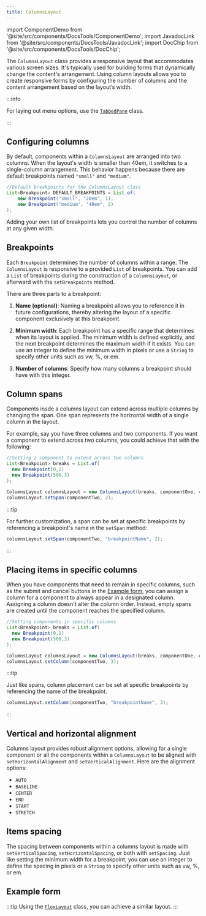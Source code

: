 ```yaml
---
title: ColumnsLayout
---
```


import ComponentDemo from '@site/src/components/DocsTools/ComponentDemo';
import JavadocLink from '@site/src/components/DocsTools/JavadocLink';
import DocChip from '@site/src/components/DocsTools/DocChip';

<DocChip tooltipText="This component will render with a shadow DOM, an API built into the browser that facilitates encapsulation." label="Shadow" component="a" href="../glossary#shadow-dom" target="_blank" clickable={true} iconName="shadow" />

<DocChip tooltipText="The name of the web component that will render in the DOM." label="dwc-columns-layout" clickable={false} iconName='code'/>

<JavadocLink type="foundation" location="com/webforj/component/layout/columnslayout" top='true'/>

The `ColumnsLayout` class provides a responsive layout that accommodates various screen sizes. It's typically used for building forms that dynamically change the content's arrangement. Using column layouts allows you to create responsive forms by configuring the number of columns and the content arrangement based on the layout’s width.

<ComponentDemo 
path='https://demo.webforj.com/webapp/controlsamples?class=componentdemos.columnslayoutdemos.ColumnsLayoutDemo' 
javaE='https://raw.githubusercontent.com/webforj/ControlSamples/main/src/main/java/componentdemos/columnslayoutdemos/ColumnsLayoutDemo.java'
height="450px"
/>

:::info

For laying out menu options, use the [`TabbedPane`](../components/TabbedPane) class.

:::

## Configuring columns

By default, components within a `ColumnsLayout` are arranged into two columns. When the layout's width is smaller than 40em, it switches to a single-column arrangement. This behavior happens because there are default breakpoints named `"small"` and  `"medium"`.

```java
//Default breakpoints for the ColumnsLayout class 
List<Breakpoint> DEFAULT_BREAKPOINTS = List.of(
    new Breakpoint("small", "20em", 1),
    new Breakpoint("medium", "40em", 2)
);
```

Adding your own list of breakpoints lets you control the number of columns at any given width.

<ComponentDemo 
path='https://demo.webforj.com/webapp/controlsamples?class=componentdemos.columnslayoutdemos.ColumnsLayoutChangingColumns' 
javaE='https://raw.githubusercontent.com/webforj/ControlSamples/main/src/main/java/componentdemos/columnslayoutdemos/ColumnsLayoutChangingColumns.java'
height="150px"
/>

## Breakpoints

Each `Breakpoint` determines the number of columns within a range. The `ColumnsLayout` is responsive to a provided `List` of breakpoints. You can add a `List` of breakpoints during the construction of a `ColumnsLayout`, or afterward with the `setBreakpoints` method.

There are three parts to a breakpoint:

1. **Name (optional)**:
Naming a breakpoint allows you to reference it in future configurations, thereby altering the layout of a specific component exclusively at this breakpoint.

2. **Minimum width**:
Each breakpoint has a specific range that determines when its layout is applied. The minimum width is defined explicitly, and the next breakpoint determines the maximum width if it exists. You can use an integer to define the minimum width in pixels or use a `String` to specify other units such as vw, %, or em.

3. **Number of columns**:
Specify how many columns a breakpoint should have with this integer.

## Column spans

Components insde a columns layout can extend across multiple columns by changing the span. One span represents the horizontal width of a single column in the layout.

For example, say you have three columns and two components. If you want a component to extend across two columns, you could achieve that with the following:

```java
//Setting a component to extend across two columns
List<Breakpoint> breaks = List.of(
  new Breakpoint(0,1)
  new Breakpoint(500,3)
);

ColumnsLayout columnsLayout = new ColumnsLayout(breaks, componentOne, componentTwo);
columnsLayout.setSpan(componentTwo, 2);
```

:::tip

For further customization, a span can be set at specific breakpoints by referencing a breakpoint's name in the `setSpan` method:

```java
columnsLayout.setSpan(componentTwo, "breakpointName", 2);
```

:::

## Placing items in specific columns

When you have components that need to remain in specific columns, such as the submit and cancel buttons in the [Example form](#example-form), you can assign a column for a component to always appear in a designated column. Assigning a column doesn't alter the column order. Instead, empty spans are created until the component reaches the specified column.

```java
//Setting components in specific columns 
List<Breakpoint> breaks = List.of(
  new Breakpoint(0,1)
  new Breakpoint(500,3)
);

ColumnsLayout columnsLayout = new ColumnsLayout(breaks, componentOne, componentTwo);
columnsLayout.setColumn(componentTwo, 3);
```

:::tip

Just like spans, column placement can be set at specific breakpoints by referencing the name of the breakpoint.

```java
columnsLayout.setColumn(componentTwo, "breakpointName", 3);
```

:::

## Vertical and horizontal alignment

Columns layout provides robust alignment options, allowing for a single component or all the components within a `ColumnsLayout` to be aligned with `setHorizontalAlignment` and `setVerticalAlignment`. Here are the alignment options:

* `AUTO`
* `BASELINE`
* `CENTER`
* `END`
* `START`
* `STRETCH`

## Items spacing
The spacing between components within a columns layout is made with `setVerticalSpacing`, `setHorizontalSpacing`, or both with `setSpacing`. Just like setting the minimum width for a breakpoint, you can use an integer to define the spacing in pixels or a `String` to specify other units such as vw, %, or em.

## Example form

<ComponentDemo 
path='https://demo.webforj.com/webapp/controlsamples?class=componentdemos.columnslayoutdemos.ColumnsLayoutFormDemo' 
javaE='https://raw.githubusercontent.com/webforj/ControlSamples/main/src/main/java/componentdemos/columnslayoutdemos/ColumnsLayoutFormDemo.java'
height="500px"
/>

:::tip
Using the [`FlexLayout`](../components/flex_layouts) class, you can achieve a similar layout.
:::